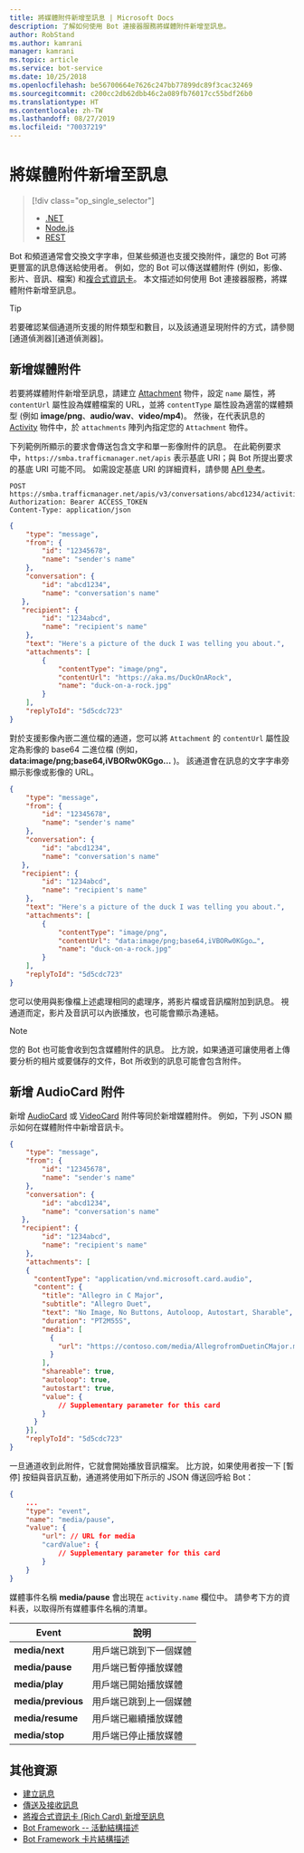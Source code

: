 ```yaml
---
title: 將媒體附件新增至訊息 | Microsoft Docs
description: 了解如何使用 Bot 連接器服務將媒體附件新增至訊息。
author: RobStand
ms.author: kamrani
manager: kamrani
ms.topic: article
ms.service: bot-service
ms.date: 10/25/2018
ms.openlocfilehash: be56700664e7626c247bb77899dc89f3cac32469
ms.sourcegitcommit: c200cc2db62dbb46c2a089fb76017cc55bdf26b0
ms.translationtype: HT
ms.contentlocale: zh-TW
ms.lasthandoff: 08/27/2019
ms.locfileid: "70037219"
---
```

# <a name="add-media-attachments-to-messages"></a>將媒體附件新增至訊息
> [!div class="op_single_selector"]
> - [.NET](../dotnet/bot-builder-dotnet-add-media-attachments.md)
> - [Node.js](../nodejs/bot-builder-nodejs-send-receive-attachments.md)
> - [REST](../rest-api/bot-framework-rest-connector-add-media-attachments.md)

Bot 和頻道通常會交換文字字串，但某些頻道也支援交換附件，讓您的 Bot 可將更豐富的訊息傳送給使用者。 例如，您的 Bot 可以傳送媒體附件 (例如，影像、影片、音訊、檔案) 和[複合式資訊卡](bot-framework-rest-connector-add-rich-cards.md)。 本文描述如何使用 Bot 連接器服務，將媒體附件新增至訊息。

> [!TIP]
> 若要確認某個通道所支援的附件類型和數目，以及該通道呈現附件的方式，請參閱 [通道偵測器][通道偵測器]。

## <a name="add-a-media-attachment"></a>新增媒體附件  

若要將媒體附件新增至訊息，請建立 [Attachment][] 物件，設定 `name` 屬性，將 `contentUrl` 屬性設為媒體檔案的 URL，並將 `contentType` 屬性設為適當的媒體類型 (例如 **image/png**、**audio/wav**、**video/mp4**)。 然後，在代表訊息的 [Activity][] 物件中，於 `attachments` 陣列內指定您的 `Attachment` 物件。

下列範例所顯示的要求會傳送包含文字和單一影像附件的訊息。 在此範例要求中，`https://smba.trafficmanager.net/apis` 表示基底 URI；與 Bot 所提出要求的基底 URI 可能不同。 如需設定基底 URI 的詳細資料，請參閱 [API 參考](bot-framework-rest-connector-api-reference.md#base-uri)。

```http
POST https://smba.trafficmanager.net/apis/v3/conversations/abcd1234/activities/5d5cdc723
Authorization: Bearer ACCESS_TOKEN
Content-Type: application/json
```

```json
{
    "type": "message",
    "from": {
        "id": "12345678",
        "name": "sender's name"
    },
    "conversation": {
        "id": "abcd1234",
        "name": "conversation's name"
   },
   "recipient": {
        "id": "1234abcd",
        "name": "recipient's name"
    },
    "text": "Here's a picture of the duck I was telling you about.",
    "attachments": [
        {
            "contentType": "image/png",
            "contentUrl": "https://aka.ms/DuckOnARock",
            "name": "duck-on-a-rock.jpg"
        }
    ],
    "replyToId": "5d5cdc723"
}
```

對於支援影像內嵌二進位檔的通道，您可以將 `Attachment` 的 `contentUrl` 屬性設定為影像的 base64 二進位檔 (例如，**data:image/png;base64,iVBORw0KGgo…** )。 該通道會在訊息的文字字串旁顯示影像或影像的 URL。

```json
{
    "type": "message",
    "from": {
        "id": "12345678",
        "name": "sender's name"
    },
    "conversation": {
        "id": "abcd1234",
        "name": "conversation's name"
   },
   "recipient": {
        "id": "1234abcd",
        "name": "recipient's name"
    },
    "text": "Here's a picture of the duck I was telling you about.",
    "attachments": [
        {
            "contentType": "image/png",
            "contentUrl": "data:image/png;base64,iVBORw0KGgo…",
            "name": "duck-on-a-rock.jpg"
        }
    ],
    "replyToId": "5d5cdc723"
}
```

您可以使用與影像檔上述處理相同的處理序，將影片檔或音訊檔附加到訊息。 視通道而定，影片及音訊可以內嵌播放，也可能會顯示為連結。

> [!NOTE] 
> 您的 Bot 也可能會收到包含媒體附件的訊息。
> 比方說，如果通道可讓使用者上傳要分析的相片或要儲存的文件，Bot 所收到的訊息可能會包含附件。

## <a name="add-an-audiocard-attachment"></a>新增 AudioCard 附件

新增 [AudioCard][] 或 [VideoCard][] 附件等同於新增媒體附件。 例如，下列 JSON 顯示如何在媒體附件中新增音訊卡。

```json
{
    "type": "message",
    "from": {
        "id": "12345678",
        "name": "sender's name"
    },
    "conversation": {
        "id": "abcd1234",
        "name": "conversation's name"
   },
   "recipient": {
        "id": "1234abcd",
        "name": "recipient's name"
    },
    "attachments": [
    {
      "contentType": "application/vnd.microsoft.card.audio",
      "content": {
        "title": "Allegro in C Major",
        "subtitle": "Allegro Duet",
        "text": "No Image, No Buttons, Autoloop, Autostart, Sharable",
        "duration": "PT2M55S",
        "media": [
          {
            "url": "https://contoso.com/media/AllegrofromDuetinCMajor.mp3"
          }
        ],
        "shareable": true,
        "autoloop": true,
        "autostart": true,
        "value": {
            // Supplementary parameter for this card
        }
      }
    }],
    "replyToId": "5d5cdc723"
}
```

一旦通道收到此附件，它就會開始播放音訊檔案。 比方說，如果使用者按一下 [暫停]  按鈕與音訊互動，通道將使用如下所示的 JSON 傳送回呼給 Bot：

```json
{
    ...
    "type": "event",
    "name": "media/pause",
    "value": {
        "url": // URL for media
        "cardValue": {
            // Supplementary parameter for this card
        }
    }
}
```

媒體事件名稱 **media/pause** 會出現在 `activity.name` 欄位中。 請參考下方的資料表，以取得所有媒體事件名稱的清單。

| Event | 說明 |
| ---- | ---- |
| **media/next** | 用戶端已跳到下一個媒體 |
| **media/pause** | 用戶端已暫停播放媒體 |
| **media/play** | 用戶端已開始播放媒體 |
| **media/previous** | 用戶端已跳到上一個媒體 |
| **media/resume** | 用戶端已繼續播放媒體 |
| **media/stop** | 用戶端已停止播放媒體 |

## <a name="additional-resources"></a>其他資源

- [建立訊息](bot-framework-rest-connector-create-messages.md)
- [傳送及接收訊息](bot-framework-rest-connector-send-and-receive-messages.md)
- [將複合式資訊卡 (Rich Card) 新增至訊息](bot-framework-rest-connector-add-rich-cards.md)
- [Bot Framework -- 活動結構描述](https://aka.ms/botSpecs-activitySchema)
- [Bot Framework 卡片結構描述](https://aka.ms/botSpecs-cardSchema)

[Activity]: bot-framework-rest-connector-api-reference.md#activity-object
[Attachment]: bot-framework-rest-connector-api-reference.md#attachment-object
[AudioCard]: bot-framework-rest-connector-api-reference.md#audiocard-object
[VideoCard]: bot-framework-rest-connector-api-reference.md#videocard-object

